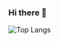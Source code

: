 ### Hi there 👋

![Top Langs](https://github-readme-stats.vercel.app/api/top-langs/?username=oli42&hide=javascript,css,scss,html,Makefile,Processing&theme=tokyonight)

